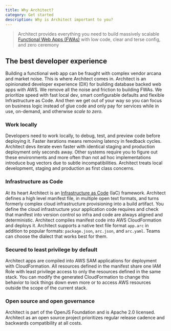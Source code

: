 ```yaml
---
title: Why Architect?
category: Get started
description: Why is Architect important to you?
---
```


> Architect provides everything you need to build massively scalable [Functional Web Apps (FWAs)](https://fwa.dev) with low code, clear and terse config, and zero ceremony


## The best developer experience

Building a functional web app can be fraught with complex vendor arcana and market noise. This is where Architect comes in. Architect is an opinionated developer experience (DX) for building database backed web apps with AWS. We remove all the noise and friction to building FWAs. We prioritize speed with fast local dev, smart configurable defaults and flexible Infrastructure as Code. And then we get out of your way so you can focus on business logic instead of glue code and only pay for services while in use, on-demand, and otherwise _scale to zero_.


### Work locally

Developers need to work locally, to debug, test, and preview code before deploying it. Faster iterations means removing latency in feedback cycles. Architect devs iterate even faster with identical staging and production deployment only seconds away. Other systems require you to figure out these environments and more often than not ad hoc implementations introduce bug vectors due to subtle incompatibilities. Architect treats local development, staging and production as first class concerns.

### Infrastructure as Code

At its heart Architect is an [Infrastructure as Code](https://en.wikipedia.org/wiki/Infrastructure_as_code) (IaC) framework. Architect defines a high level manifest file, in multiple open text formats, and turns formerly complex cloud infrastructure provisioning into a build artifact. You define the cloud infrastructure your application code requires and check that manifest into version control so infra and code are always aligned and deterministic. Architect compiles manifest code into AWS CloudFormation and deploys it. Architect supports a native text file format `app.arc` in addition to popular formats: `package.json`, `arc.json`, and `arc.yaml`. Teams can choose the dialect that works best for them.

### Secured to least privilege by default

Architect apps are compiled into AWS SAM applications for deployment with CloudFormation. All resources defined in the manifest share one IAM Role with least privilege access to only the resources defined in the same stack. You can modify the generated CloudFormation to change this behavior to lock things down even more or to access AWS resources outside the scope of the current stack.

### Open source and open governance

Architect is part of the OpenJS Foundation and is Apache 2.0 licensed. Architect as an open source project prioritizes regular release cadence and backwards compatibility at all costs.
